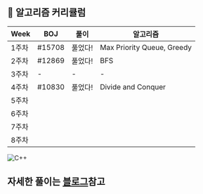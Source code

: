 

## 🍎 알고리즘 커리큘럼

| Week | BOJ | 풀이 | 알고리즘 |
| ------ | -- | -- |----------- |
| 1주차 | #15708 | 풀었다! | Max Priority Queue, Greedy |
| 2주차 | #12869  | 풀었다! | BFS |
| 3주차 | - | - | - |
| 4주차 | #10830 | 풀었다! | Divide and Conquer |
| 5주차 |  |  |  |
| 6주차 |  |  |  |
| 7주차 |  |  |  |
| 8주차 |  |  |  |

![C++](https://img.shields.io/badge/c++-%2300599C.svg?style=for-the-badge&logo=c%2B%2B&logoColor=white)

## 자세한 풀이는 [블로그](https://domicmeia.github.io/)참고 
